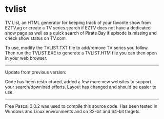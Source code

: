 # tvlist
TV List, an HTML generator for keeping track of your favorite show from EZTV.ag or create a TV series search 
if EZTV does not have a dedicated show page as well as a quick search of Pirate Bay if episode is missing and 
check show status on TV.com.

To use, modify the TVLIST.TXT file to add/remove TV series you follow.  Then run the TVLIST.EXE to generate a 
TVLIST.HTM file you can then open in your web browser.  

-----------------------

Update from previous version:

Code has been restructured, added a few more new websites to support your search/download efforts. Layout has 
changed and should be easier to use.


-----------------------

Free Pascal 3.0.2 was used to compile this source code.  Has been tested in Windows and Linux environments and 
on 32-bit and 64-bit targets.
